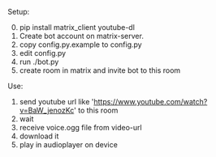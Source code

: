 Setup:

0. pip install matrix_client youtube-dl
1. Create bot account on matrix-server.
2. copy config.py.example to config.py
3. edit config.py
4. run ./bot.py
5. create room in matrix and invite bot to this room

Use:
1. send youtube url like 'https://www.youtube.com/watch?v=BaW_jenozKc' to this room
2. wait
3. receive voice.ogg file from video-url
4. download it
5. play in audioplayer on device 
